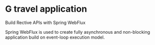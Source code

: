 # G travel application

Build Rective APIs with Spring WebFlux

Spring WebFlux is used to create  fully asynchronous and non-blocking application build on event-loop execution model. 


